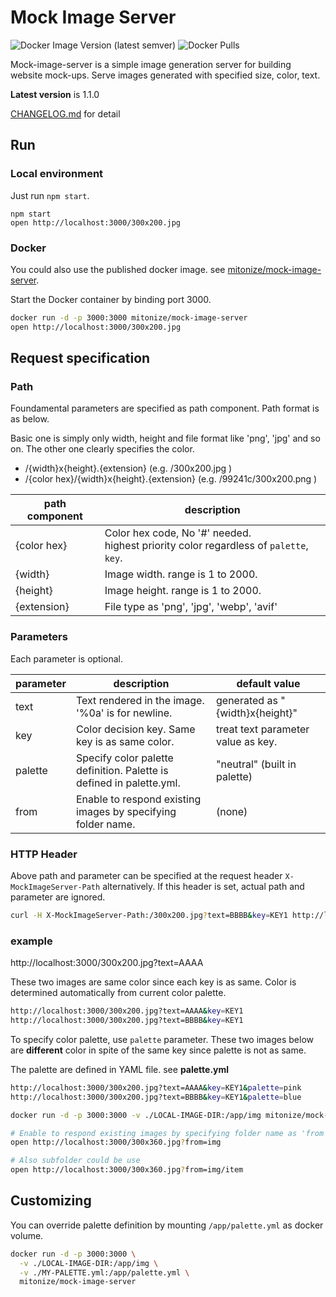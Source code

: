 # Mock Image Server
![Docker Image Version (latest semver)](https://img.shields.io/docker/v/mitonize/mock-image-server?style=flat-square&logo=docker&logoColor=white) ![Docker Pulls](https://img.shields.io/docker/pulls/mitonize/mock-image-server?style=flat-square&logo=docker&logoColor=white)


Mock-image-server is a simple image generation server for building website mock-ups.
Serve images generated with specified size, color, text.

**Latest version** is 1.1.0

[CHANGELOG.md](CHANGELOG.md) for detail

## Run 

### Local environment

Just run `npm start`.
```
npm start
open http://localhost:3000/300x200.jpg
```

### Docker

You could also use the published docker image. see [mitonize/mock-image-server](https://hub.docker.com/r/mitonize/mock-image-server).

Start the Docker container by binding port 3000.
```sh
docker run -d -p 3000:3000 mitonize/mock-image-server
open http://localhost:3000/300x200.jpg
```

## Request specification

### Path

Foundamental parameters are specified as path component. Path format is as below. 

Basic one is simply only width, height and file format like 'png', 'jpg' and so on.
The other one clearly specifies the color.

 * /{width}x{height}.{extension} (e.g. /300x200.jpg )
 * /{color hex}/{width}x{height}.{extension}  (e.g. /99241c/300x200.png )

| path component | description |
|------------------|--------------------|
| {color hex} | Color hex code, No '#' needed. <br>highest priority color regardless of `palette`, `key`.|
| {width}     | Image width. range is 1 to 2000.|
| {height}     | Image height. range is 1 to 2000.|
| {extension} | File type as 'png', 'jpg', 'webp', 'avif' |

### Parameters
Each parameter is optional.

| parameter | description | default value |
|------------------|--------------------|-----------------------|
| text            | Text rendered in the image. '%0a' is for newline. | generated as "{width}x{height}" |
| key            | Color decision key. Same key is as same color.   | treat text parameter value as key. |
| palette     | Specify  color palette definition. Palette is defined in palette.yml. | "neutral" (built in palette) |
| from         | Enable to respond existing images by specifying folder name.   | (none) |

### HTTP Header

Above path and parameter can be specified at the request header `X-MockImageServer-Path` alternatively.
 If this header is set, actual path and parameter are  ignored.

```sh
curl -H X-MockImageServer-Path:/300x200.jpg?text=BBBB&key=KEY1 http://localhost:3000/any/path/to/image.jpg
```

### example

http://localhost:3000/300x200.jpg?text=AAAA

These two images are same color since each key is as same. Color is determined automatically from current color palette.
```sh
http://localhost:3000/300x200.jpg?text=AAAA&key=KEY1
http://localhost:3000/300x200.jpg?text=BBBB&key=KEY1
```

To specify color palette, use `palette` parameter. 
These two images below are **different** color in spite of the same key since palette is not as same.

The palette are defined in YAML file. see **palette.yml**
```sh
http://localhost:3000/300x200.jpg?text=AAAA&key=KEY1&palette=pink
http://localhost:3000/300x200.jpg?text=BBBB&key=KEY1&palette=blue
```


```sh
docker run -d -p 3000:3000 -v ./LOCAL-IMAGE-DIR:/app/img mitonize/mock-image-server

# Enable to respond existing images by specifying folder name as 'from' parameter 
open http://localhost:3000/300x360.jpg?from=img

# Also subfolder could be use
open http://localhost:3000/300x360.jpg?from=img/item
```

## Customizing

You can override palette definition by mounting `/app/palette.yml` as docker volume.

```sh
docker run -d -p 3000:3000 \
  -v ./LOCAL-IMAGE-DIR:/app/img \
  -v ./MY-PALETTE.yml:/app/palette.yml \
  mitonize/mock-image-server
```
